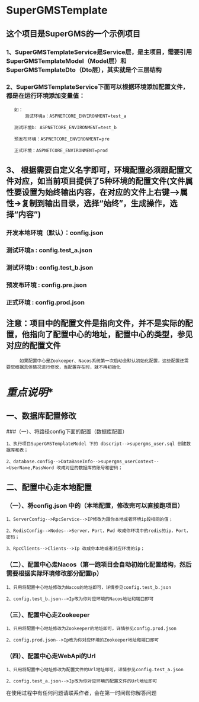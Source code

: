 # SuperGMSTemplate

## 这个项目是SuperGMS的一个示例项目

### 1、SuperGMSTemplateService是Service层，是主项目，需要引用SuperGMSTemplateModel（Model层）和SuperGMSTemplateDto（Dto层），其实就是个三层结构

### 2、SuperGMSTemplateService下面可以根据环境添加配置文件，都是在运行环境添加变量值： 
       如：
       	   测试环境a：ASPNETCORE_ENVIRONMENT=test_a
   
	   测试环境b: ASPNETCORE_ENVIRONMENT=test_b
    
	   预发布环境：ASPNETCORE_ENVIRONMENT=pre
    
	   正式环境：ASPNETCORE_ENVIRONMENT=prod
    
  ## 3、 根据需要自定义名字即可，环境配置必须跟配置文件对应，如当前项目提供了5种环境的配置文件(文件属性要设置为始终输出内容，在对应的文件上右键-->属性->复制到输出目录，选择“始终”，生成操作，选择“内容”)
   
   ### 开发本地环境（默认）：config.json 
   
   ### 测试环境a           : config.test_a.json
   
   ### 测试环境b		   : config.test_b.json
   
   ### 预发布环境          : config.pre.json
  
   ### 正式环境			   : config.prod.json
   
   ## 注意：项目中的配置文件是指向文件，并不是实际的配置，他指向了配置中心的地址，配置中心的类型，参见对应的配置文件
         如果配置中心是Zookeeper、Nacos系统第一次启动会默认初始化配置，这些配置还需要您根据具体情况进行修改，当配置存在时，就不再初始化


# ***************重点说明****************

## 一、数据库配置修改

###（一）、将路径config下面的配置（数据库配置）

	1、执行项目SuperGMSTemplateModel 下的 dbscript-->supergms_user.sql 创建数据库和表；
 
	2、database.config-->DataBaseInfo-->supergms_userContext-->UserName,PassWord 改成对应的数据库的账号和密码；

## 二、配置中心走本地配置

 ### （一）、将config.json 中的（本地配置，修改完可以直接跑项目）
 
	1、ServerConfig-->RpcService-->IP修改为跟你本地或者环境ip段相同的值；
 
	2、RedisConfig-->Nodes-->Server，Port，Pwd 改成你环境中的redis的ip，Port，密码；
 
	3、RpcClients-->Clients-->Ip 改成你本地或者对应环境的ip；

 ###  （二）、配置中心走Nacos（第一跑项目会自动初始化配置结构，然后需要根据实际环境修改部分配置ip）
 
	1、只用将配置中心地址修改为Nacos的地址即可，详情参见config.test_b.json
 
	2、config.test_b.json-->Ip改为你对应环境的Nacos地址和端口即可

 ###  （三）、配置中心走Zookeeper
 
	1、只用将配置中心地址修改为Zookeeper的地址即可，详情参见config.prod.json
 
	2、config.prod.json-->Ip改为你对应环境的Zookeeper地址和端口即可

 ### （四）、配置中心走WebApi的Url
 
	1、只用将配置中心地址修改为配置文件的Url地址即可，详情参见config.test_a.json
 
	2、config.test_a.json-->Ip改为你对应环境的配置文件的Url地址即可


在使用过程中有任何问题请联系作者，会在第一时间帮你解答问题

